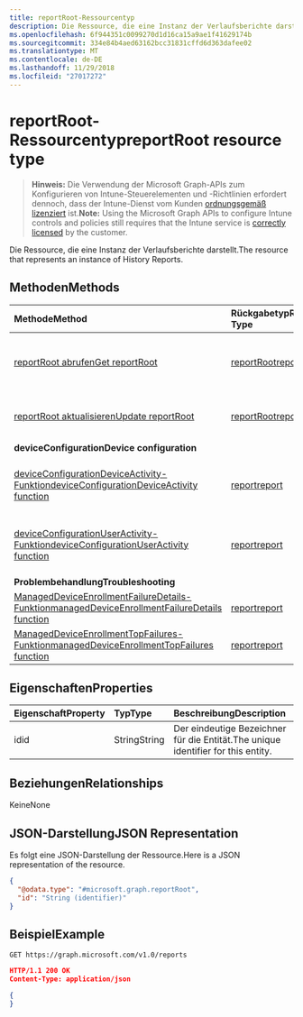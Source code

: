```yaml
---
title: reportRoot-Ressourcentyp
description: Die Ressource, die eine Instanz der Verlaufsberichte darstellt.
ms.openlocfilehash: 6f944351c0099270d1d16ca15a9ae1f41629174b
ms.sourcegitcommit: 334e84b4aed63162bcc31831cffd6d363dafee02
ms.translationtype: MT
ms.contentlocale: de-DE
ms.lasthandoff: 11/29/2018
ms.locfileid: "27017272"
---
```

# <a name="reportroot-resource-type"></a><span data-ttu-id="4d74b-103">reportRoot-Ressourcentyp</span><span class="sxs-lookup"><span data-stu-id="4d74b-103">reportRoot resource type</span></span>

> <span data-ttu-id="4d74b-104">**Hinweis:** Die Verwendung der Microsoft Graph-APIs zum Konfigurieren von Intune-Steuerelementen und -Richtlinien erfordert dennoch, dass der Intune-Dienst vom Kunden [ordnungsgemäß lizenziert](https://go.microsoft.com/fwlink/?linkid=839381) ist.</span><span class="sxs-lookup"><span data-stu-id="4d74b-104">**Note:** Using the Microsoft Graph APIs to configure Intune controls and policies still requires that the Intune service is [correctly licensed](https://go.microsoft.com/fwlink/?linkid=839381) by the customer.</span></span>

<span data-ttu-id="4d74b-105">Die Ressource, die eine Instanz der Verlaufsberichte darstellt.</span><span class="sxs-lookup"><span data-stu-id="4d74b-105">The resource that represents an instance of History Reports.</span></span>
## <a name="methods"></a><span data-ttu-id="4d74b-106">Methoden</span><span class="sxs-lookup"><span data-stu-id="4d74b-106">Methods</span></span>
|<span data-ttu-id="4d74b-107">Methode</span><span class="sxs-lookup"><span data-stu-id="4d74b-107">Method</span></span>|<span data-ttu-id="4d74b-108">Rückgabetyp</span><span class="sxs-lookup"><span data-stu-id="4d74b-108">Return Type</span></span>|<span data-ttu-id="4d74b-109">Beschreibung</span><span class="sxs-lookup"><span data-stu-id="4d74b-109">Description</span></span>|
|:---|:---|:---|
|[<span data-ttu-id="4d74b-110">reportRoot abrufen</span><span class="sxs-lookup"><span data-stu-id="4d74b-110">Get reportRoot</span></span>](../api/intune-shared-reportroot-get.md)|[<span data-ttu-id="4d74b-111">reportRoot</span><span class="sxs-lookup"><span data-stu-id="4d74b-111">reportRoot</span></span>](../resources/intune-shared-reportroot.md)|<span data-ttu-id="4d74b-112">Lesen von Eigenschaften und Beziehungen des [reportRoot](../resources/intune-shared-reportroot.md)-Objekts.</span><span class="sxs-lookup"><span data-stu-id="4d74b-112">Read properties and relationships of the [reportRoot](../resources/intune-shared-reportroot.md) object.</span></span>|
|[<span data-ttu-id="4d74b-113">reportRoot aktualisieren</span><span class="sxs-lookup"><span data-stu-id="4d74b-113">Update reportRoot</span></span>](../api/intune-shared-reportroot-update.md)|[<span data-ttu-id="4d74b-114">reportRoot</span><span class="sxs-lookup"><span data-stu-id="4d74b-114">reportRoot</span></span>](../resources/intune-shared-reportroot.md)|<span data-ttu-id="4d74b-115">Aktualisieren der Eigenschaften eines [reportRoot](../resources/intune-shared-reportroot.md)-Objekts.</span><span class="sxs-lookup"><span data-stu-id="4d74b-115">Update the properties of a [reportRoot](../resources/intune-shared-reportroot.md) object.</span></span>|
|<span data-ttu-id="4d74b-116">**deviceConfiguration**</span><span class="sxs-lookup"><span data-stu-id="4d74b-116">**Device configuration**</span></span>|
|[<span data-ttu-id="4d74b-117">deviceConfigurationDeviceActivity-Funktion</span><span class="sxs-lookup"><span data-stu-id="4d74b-117">deviceConfigurationDeviceActivity function</span></span>](../api/intune-shared-reportroot-deviceconfigurationdeviceactivity.md)|[<span data-ttu-id="4d74b-118">report</span><span class="sxs-lookup"><span data-stu-id="4d74b-118">report</span></span>](../resources/intune-shared-report.md)|<span data-ttu-id="4d74b-119">Metadaten für den Gerätekonfigurations-Geräteaktivitätsbericht</span><span class="sxs-lookup"><span data-stu-id="4d74b-119">Metadata for the device configuration device activity report</span></span>|
|[<span data-ttu-id="4d74b-120">deviceConfigurationUserActivity-Funktion</span><span class="sxs-lookup"><span data-stu-id="4d74b-120">deviceConfigurationUserActivity function</span></span>](../api/intune-shared-reportroot-deviceconfigurationuseractivity.md)|[<span data-ttu-id="4d74b-121">report</span><span class="sxs-lookup"><span data-stu-id="4d74b-121">report</span></span>](../resources/intune-shared-report.md)|<span data-ttu-id="4d74b-122">Metadaten für den Gerätekonfigurations-Benutzeraktivitätsbericht</span><span class="sxs-lookup"><span data-stu-id="4d74b-122">Metadata for the device configuration user activity report</span></span>|
|<span data-ttu-id="4d74b-123">**Problembehandlung**</span><span class="sxs-lookup"><span data-stu-id="4d74b-123">**Troubleshooting**</span></span>|
|[<span data-ttu-id="4d74b-124">ManagedDeviceEnrollmentFailureDetails-Funktion</span><span class="sxs-lookup"><span data-stu-id="4d74b-124">managedDeviceEnrollmentFailureDetails function</span></span>](../api/intune-shared-reportroot-manageddeviceenrollmentfailuredetails.md)|[<span data-ttu-id="4d74b-125">report</span><span class="sxs-lookup"><span data-stu-id="4d74b-125">report</span></span>](../resources/intune-shared-report.md)|<span data-ttu-id="4d74b-126">Noch nicht dokumentiert.</span><span class="sxs-lookup"><span data-stu-id="4d74b-126">Not yet documented.</span></span>|
|[<span data-ttu-id="4d74b-127">ManagedDeviceEnrollmentTopFailures-Funktion</span><span class="sxs-lookup"><span data-stu-id="4d74b-127">managedDeviceEnrollmentTopFailures function</span></span>](../api/intune-shared-reportroot-manageddeviceenrollmenttopfailures.md)|[<span data-ttu-id="4d74b-128">report</span><span class="sxs-lookup"><span data-stu-id="4d74b-128">report</span></span>](../resources/intune-shared-report.md)|<span data-ttu-id="4d74b-129">Noch nicht dokumentiert.</span><span class="sxs-lookup"><span data-stu-id="4d74b-129">Not yet documented.</span></span>|


## <a name="properties"></a><span data-ttu-id="4d74b-130">Eigenschaften</span><span class="sxs-lookup"><span data-stu-id="4d74b-130">Properties</span></span>
|<span data-ttu-id="4d74b-131">Eigenschaft</span><span class="sxs-lookup"><span data-stu-id="4d74b-131">Property</span></span>|<span data-ttu-id="4d74b-132">Typ</span><span class="sxs-lookup"><span data-stu-id="4d74b-132">Type</span></span>|<span data-ttu-id="4d74b-133">Beschreibung</span><span class="sxs-lookup"><span data-stu-id="4d74b-133">Description</span></span>|
|:---|:---|:---|
|<span data-ttu-id="4d74b-134">id</span><span class="sxs-lookup"><span data-stu-id="4d74b-134">id</span></span>|<span data-ttu-id="4d74b-135">String</span><span class="sxs-lookup"><span data-stu-id="4d74b-135">String</span></span>|<span data-ttu-id="4d74b-136">Der eindeutige Bezeichner für die Entität.</span><span class="sxs-lookup"><span data-stu-id="4d74b-136">The unique identifier for this entity.</span></span>|

## <a name="relationships"></a><span data-ttu-id="4d74b-137">Beziehungen</span><span class="sxs-lookup"><span data-stu-id="4d74b-137">Relationships</span></span>
<span data-ttu-id="4d74b-138">Keine</span><span class="sxs-lookup"><span data-stu-id="4d74b-138">None</span></span>

## <a name="json-representation"></a><span data-ttu-id="4d74b-139">JSON-Darstellung</span><span class="sxs-lookup"><span data-stu-id="4d74b-139">JSON Representation</span></span>
<span data-ttu-id="4d74b-140">Es folgt eine JSON-Darstellung der Ressource.</span><span class="sxs-lookup"><span data-stu-id="4d74b-140">Here is a JSON representation of the resource.</span></span>
<!--{
  "blockType": "resource",
  "baseType": "microsoft.graph.entity",
  "keyProperty": "id",
  "@odata.type": "microsoft.graph.reportRoot"
}-->
``` json
{
  "@odata.type": "#microsoft.graph.reportRoot",
  "id": "String (identifier)"
}
```

## <a name="example"></a><span data-ttu-id="4d74b-141">Beispiel</span><span class="sxs-lookup"><span data-stu-id="4d74b-141">Example</span></span>

<!--{"blockType": "request"}-->
```http
GET https://graph.microsoft.com/v1.0/reports
```

<!--{"blockType": "response", "truncated": true, "@odata.type": "microsoft.graph.reportRoot"}-->
```json
HTTP/1.1 200 OK
Content-Type: application/json

{
}
```